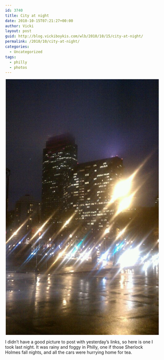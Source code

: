 ```yaml
---
id: 3740
title: City at night
date: 2010-10-15T07:21:27+00:00
author: Vicki
layout: post
guid: http://blog.vickiboykis.com/wlb/2010/10/15/city-at-night/
permalink: /2010/10/city-at-night/
categories:
  - Uncategorized
tags:
  - philly
  - photos
---
```

<img style="display: block; margin-right: auto; margin-left: auto;" src="https://raw.githubusercontent.com/veekaybee/wlb/gh-pages/assets/images/2010/10/wpid-IMAG0413.jpg" alt="image" />

I didn&#8217;t have a good picture to post with yesterday&#8217;s links, so here is one I took last night. It was rainy and foggy in Philly, one if those Sherlock Holmes fall nights, and all the cars were hurrying home for tea.
